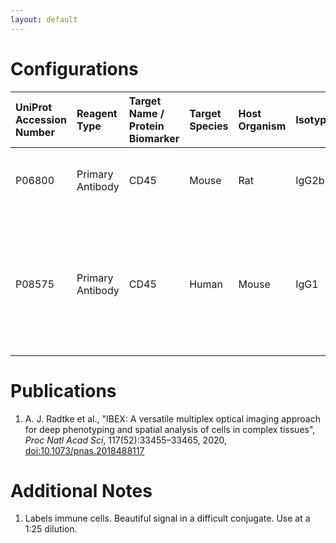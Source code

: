 ```yaml
---
layout: default
---
```


# Configurations

| UniProt Accession Number   | Reagent Type     | Target Name / Protein Biomarker   | Target Species   | Host Organism   | Isotype   | Clonality   | Vendor            | Catalog Number   | Conjugate   | RRID      | Availability   | Method                 | Tissue Preservation               | Target Tissue   | Tissue State   | Detergent         | Antigen Retrieval Conditions                                                               | Dye Inactivation Conditions   | Recommend   | Agree                                    | Disagree   | Contributor         | Notes       |
|:---------------------------|:-----------------|:----------------------------------|:-----------------|:----------------|:----------|:------------|:------------------|:-----------------|:------------|:----------|:---------------|:-----------------------|:----------------------------------|:----------------|:---------------|:------------------|:-------------------------------------------------------------------------------------------|:------------------------------|:------------|:-----------------------------------------|:-----------|:--------------------|:------------|
| P06800                     | Primary Antibody | CD45                              | Mouse            | Rat             | IgG2b     | 30-F11      | BioLegend         | 103128           | AF700       | AB_493715 | Stock          | IBEX2D Manual          | 1:4 Cytofix/Cytoperm Fixed Frozen | Thymus          | NA             | 0.3% Triton-X-100 | NA                                                                                         | 1 mg/ml LiBH4 15 minutes      | Yes         | [0000-0003-4379-8967](https://orcid.org/0000-0003-4379-8967) [[1](#publications)] | NA         | [0000-0003-4379-8967](https://orcid.org/0000-0003-4379-8967) |             |
| P08575                     | Primary Antibody | CD45                              | Human            | Mouse           | IgG1      | 2B11+PD7/26 | Novus Biologicals | NBP2-34528AF700  | AF700       | NA        | Stock          | Multiplexed 2D Imaging | FFPE                              | Tonsil          | NA             | 0.3% Triton-X-100 | pH 6 for 30 minutes ER1 (AF9961) and pH 9 for 30 minutes ER2 (AF9640) using the Leica Bond | NA                            | Yes         | [0000-0003-4379-8967](https://orcid.org/0000-0003-4379-8967)                      | NA         | [0000-0003-4379-8967](https://orcid.org/0000-0003-4379-8967) | [1](#notes) |

# Publications

<a name="publications"></a>
1. A. J. Radtke et al., "IBEX: A versatile multiplex optical imaging approach for deep phenotyping and spatial analysis of cells in complex tissues", *Proc Natl Acad Sci*, 117(52):33455–33465, 2020, [doi:10.1073/pnas.2018488117](https://doi.org/10.1073/pnas.2018488117)


# Additional Notes

<a name="notes"></a>
1. Labels immune cells. Beautiful signal in a difficult conjugate. Use at a 1:25 dilution.
